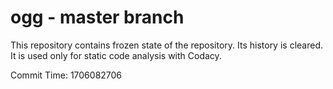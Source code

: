 # ogg - master branch

This repository contains frozen state of the repository.
Its history is cleared. It is used only for static code
analysis with Codacy.

Commit Time: 1706082706